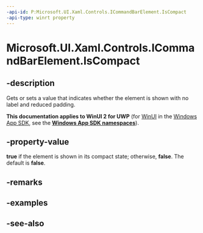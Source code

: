 ```yaml
---
-api-id: P:Microsoft.UI.Xaml.Controls.ICommandBarElement.IsCompact
-api-type: winrt property
---
```


<!-- Property syntax
public bool IsCompact { get;  set; }
-->

# Microsoft.UI.Xaml.Controls.ICommandBarElement.IsCompact

## -description

Gets or sets a value that indicates whether the element is shown with no label and reduced padding.

**This documentation applies to WinUI 2 for UWP** (for [WinUI](/windows/apps/winui/winui3/) in the [Windows App SDK](/windows/apps/windows-app-sdk/), see the **[Windows App SDK namespaces](/windows/windows-app-sdk/api/winrt/)**).

## -property-value

**true** if the element is shown in its compact state; otherwise, **false**. The default is **false**.

## -remarks

## -examples

## -see-also
